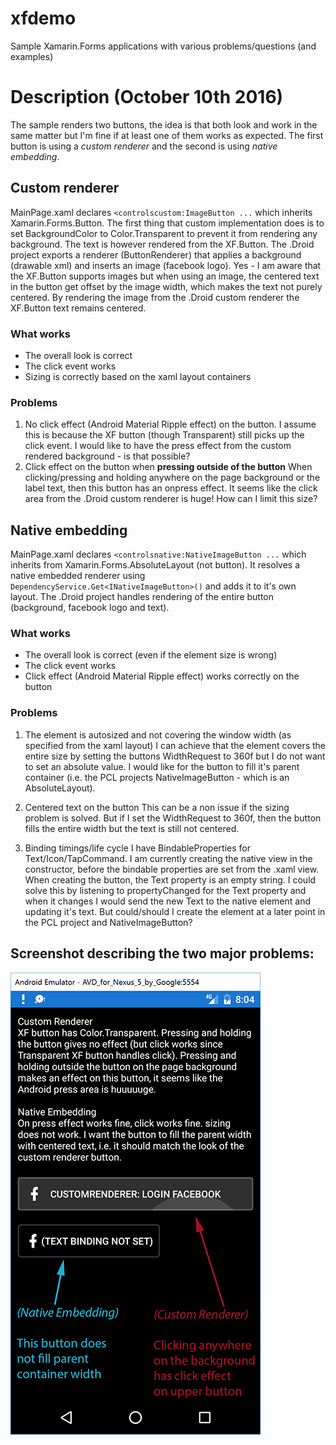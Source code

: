 # xfdemo
Sample Xamarin.Forms applications with various problems/questions (and examples)

# Description (October 10th 2016)
The sample renders two buttons, the idea is that both look and work in the same matter but I'm fine
if at least one of them works as expected. The first button is using a *custom renderer* and the
second is using *native embedding*.

## Custom renderer
MainPage.xaml declares `<controlscustom:ImageButton ...` which inherits Xamarin.Forms.Button. The
first thing that custom implementation does is to set BackgroundColor to Color.Transparent to
prevent it from rendering any background. The text is however rendered from the XF.Button.
The .Droid project exports a renderer (ButtonRenderer) that applies a background (drawable xml) and
inserts an image (facebook logo). Yes - I am aware that the XF.Button supports images but when using
an image, the centered text in the button get offset by the image width, which makes the text not
purely centered. By rendering the image from the .Droid custom renderer the XF.Button text remains
centered.

### What works
* The overall look is correct
* The click event works
* Sizing is correctly based on the xaml layout containers

### Problems
1. No click effect (Android Material Ripple effect) on the button.
I assume this is because the XF button (though Transparent) still picks up the click event. I would
like to have the press effect from the custom rendered background - is that possible?
2. Click effect on the button when **pressing outside of the button**
When clicking/pressing and holding anywhere on the page background or the label text, then this
button has an onpress effect. It seems like the click area from the .Droid custom renderer is huge!
How can I limit this size?

## Native embedding
MainPage.xaml declares `<controlsnative:NativeImageButton ...` which inherits from
Xamarin.Forms.AbsoluteLayout (not button). It resolves a native embedded renderer using
`DependencyService.Get<INativeImageButton>()` and adds it to it's own layout. The .Droid project
handles rendering of the entire button (background, facebook logo and text).

### What works
* The overall look is correct (even if the element size is wrong)
* The click event works
* Click effect (Android Material Ripple effect) works correctly on the button

### Problems
1. The element is autosized and not covering the window width (as specified from the xaml layout)
I can achieve that the element covers the entire size by setting the buttons WidthRequest to 360f
but I do not want to set an absolute value. I would like for the button to fill it's parent
container (i.e. the PCL projects NativeImageButton - which is an AbsoluteLayout).

2. Centered text on the button
This can be a non issue if the sizing problem is solved. But if I set the WidthRequest to 360f,
then the button fills the entire width but the text is still not centered.

3. Binding timings/life cycle
I have BindableProperties for Text/Icon/TapCommand. I am currently creating the native view in the
constructor, before the bindable properties are set from the .xaml view. When creating the button,
the Text property is an empty string.
I could solve this by listening to propertyChanged for the Text property and when it changes I would
send the new Text to the native element and updating it's text.
But could/should I create the element at a later point in the PCL project and NativeImageButton?

## Screenshot describing the two major problems:
![Problems](xfproblems.png)